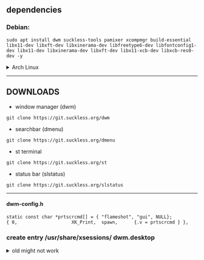 ## dependencies

### Debian:
```
sudo apt install dwm suckless-tools pamixer xcompmgr build-essential libx11-dev libxft-dev libxinerama-dev libfreetype6-dev libfontconfig1-dev libx11-dev libxinerama-dev libxft-dev libx11-xcb-dev libxcb-res0-dev -y
```

<details><summary>Arch Linux</summary>

```
sudo pacman -S dwm base-devel libx11 libxft libxinerama freetype2 fontconfig pamixer xcompmgr --noconfirm
``` 
</details>

---

## DOWNLOADS

- window manager (dwm)

```
git clone https://git.suckless.org/dwm 
```

- searchbar (dmenu)

```
git clone https://git.suckless.org/dmenu
```

- st terminal

```
git clone https://git.suckless.org/st
```

- status bar (slstatus)

```
git clone https://git.suckless.org/slstatus
```

---

#### dwm-config.h
```
static const char *prtscrcmd[] = { "flameshot", "gui", NULL};
{ 0,			        XK_Print,  spawn,	   {.v = prtscrcmd } },
```


### create entry /usr/share/xsessions/ dwm.desktop
<details><summary>old might not work</summary>

```
[Desktop Entry]
Name=dwm
Comment=dynamic window manager
Exec=dwm
TryExec=/usr/local/bin/dwm
Icon=dwm
Type=Application
```

`oneliner for dwm.desktop:`
```
echo -e "[Desktop Entry]\nName=dwm\nComment=dynamic window manager\nExec=dwm\nTryExec=/usr/local/bin/dwm\nIcon=dwm\nType=Application" | sudo tee /usr/share/xsessions/dwm.desktop > /dev/null && cat /usr/share/xsessions/dwm.desktop
```

<br><br>

copy .xinitrc  
```
cp /etc/X11/xinit/xinitrc ~/.xinitrc            
```
or make file .xinitrc in home directroy and add:

```
xcompmgr &
exec dwm
```
---
---
---
</details>
